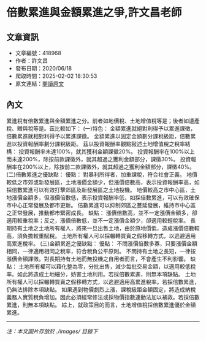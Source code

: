 # 倍數累進與金額累進之爭,許文昌老師

## 文章資訊
- 文章編號：418968
- 作者：許文昌
- 發布日期：2020/06/18
- 爬取時間：2025-02-02 18:30:53
- 原文連結：[閱讀原文](https://real-estate.get.com.tw/Columns/detail.aspx?no=418968)

## 內文
累進稅有倍數累進與金額累進之分。前者如地價稅、土地增值稅等是；後者如遺產稅、贈與稅等是。茲比較如下：
(一)特色：
金額累進就絕對利得予以累進課徵，倍數累進就相對利得予以累進課徵。
金額累進以固定金額劃分課稅級距，倍數累進以投資報酬率劃分課稅級距。
茲以投資報酬率觀點敍述土地增值稅之稅率結構：
投資報酬率未達100%，就其獲利金額課徵20%。
投資報酬率在100%以上而未達200%，除按前款課徵外，就其超過之獲利金額部分，課徵30%。
投資報酬率在200%以上，除按前二款課徵外，就其超過之獲利金額部分，課徵40%。
(二)倍數累進之優缺點：
優點：
對暴利所得者，加重課稅，符合社會正義。
地價較低之市郊或新發展區，土地漲價金額少，但漲價倍數高，表示投資報酬率高，如採倍數累進可以有效打擊郊區及新發展區之土地投機。
地價較高之市中心區，土地漲價金額多，但漲價倍數低，表示投資報酬率低，如採倍數累進，可以有效確保市中心正常發展及都市更新。
倍數累進可以抑制郊區之蔓延發展，維持市中心區之正常發展，推動都市緊密成長。
缺點：
漲價倍數高，並不一定漲價金額多，卻適用較重稅率；反之，漲價倍數低，並不一定漲價金額少，卻適用較輕稅率。
長期持有土地之土地所有權人，將來一旦出售土地，由於原地價低，造成漲價倍數較高，須負擔較重賦稅。
土地所有權人可以採輾轉買賣之假移轉方式，以逃避適用高累進稅率。
(三)金額累進之優缺點：
優點：
不問漲價倍數多寡，只要漲價金額相同，一律適用相同之稅率，符合稅負公平原則。
不問持有土地之長短，一律按漲價金額課徵。對長期持有土地而無投機之自用者而言，不會產生不利影響。
缺點：
土地所有權可以藉化整為零，分批出售，減少每批交易金額，以適用較低稅率。如此將造成土地細分，妨害土地利用。若採倍數累進，則無本項缺點。
土地所有權人可以採輾轉買賣之假移轉方式，以逃避適用高累進稅率。若採倍數累進，仍無法排除本項缺點。
如果遇到物價劇烈上漲，課稅級距金額固定，將造成納稅義務人實質稅負增加。因此必須經常修法或採物價指數連動法加以補救。若採倍數累進，則無本項缺點。
綜上，就政策目的而言，土地增值稅採倍數累進優於金額累進。

---
*注：本文圖片存放於 ./images/ 目錄下*

